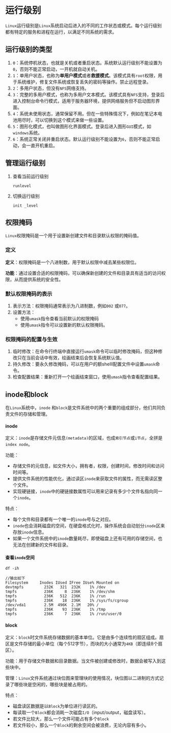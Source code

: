 # 运行级别

`Linux`运行级别是`Linux`系统启动后进入的不同的工作状态或模式。每个运行级别都有特定的服务和进程在运行，以满足不同系统的需求。

## 运行级别的类型

1. `0`：系统停机状态，也就是关机或者重启状态。系统默认运行级别不能设置为`0`，否则不能正常启动，一开机就自动关机。
2. `1`：单用户状态，也称为**单用户模式**或者**救援模式**。该模式具有`root`权限，用于系统维护，修复文件系统或恢复丢失的密码等操作。禁止远程登录。
3. `2`：多用户状态，但没有`NFS`网络支持。
4. `3`：完整的多用户模式，也称为多用户文本模式。该模式具有`NFS`支持，登录后进入控制台命令行模式，适用于服务器环境，提供网络服务但不启动图形界面。
5. `4`：系统未使用状态，通常保留不用。但在一些特殊情况下，例如在笔记本电池用尽时，可以切换到这个模式来做一些设置。
6. `5`：图形化模式，也叫做图形化界面模式。登录后进入图形`GUI`模式，如`windows`系统。
7. `6`：系统正常关闭并重启状态。默认运行级别不能设置为`6`，否则不能正常启动，会一直开机重启。



## 管理运行级别

1. 查看当前运行级别

   ```
   runlevel
   ```

   

2. 切换运行级别

   ```
   init _level
   ```



## 权限掩码

`Linux`权限掩码是一个用于设置新创建文件和目录默认权限的掩码值。

### 定义

**定义**：权限掩码是一个八进制数，用于默认权限中减去某些权限位。

**功能**：通过设置合适的权限掩码，可以确保新创建的文件和目录具有适当的访问权限，从而提供系统的安全性。

### 默认权限掩码的表示

1. 表示方法：权限掩码通常表示为八进制数，例如`002` 或`077`。
2. 设置方法：
   + 使用`umask`指令查看当前默认的权限掩码
   + 使用`umask`指令可以设置新的默认权限掩码。

### 权限掩码的配置与生效

1. 临时修改：在命令行终端中直接运行`umask`命令可以临时修改掩码，但这种修改只在当前会话中有效，绘画结束后会恢复系统默认值。
2. 持久修改：要永久修改掩码，可以在用户的额shelll配置文件中设置`umask`命令。
3. 检查配置结果：重新打开一个绘画结束窗口，使用`umask`指令查看配置结果。



## inode和block

在`Linux`系统中，`inode` 和`block`是文件系统中的两个重要的组成部分，他们共同负责文件的存储和管理。

#### inode

定义：`inode`是存储文件元信息`(metadata)`的区域，也成`索引节点`或`i节点`，全拼是`index node`。

功能：

+ 存储文件的元信息，如文件大小，拥有者，权限，创建时间，修改时间和访问时间等。
+ 提供文件系统的性能优化，通过读区`inode`来获取文件的属性，而无需读区整个文件。
+ 实现硬链接，`inode`中的硬链接数属性可以用来记录有多少个文件名指向同一个`inode`。

特点：

- 每个文件和目录都有一个唯一的`inode`号与之对应。
- `inode`也会消耗磁盘的空间，在硬盘格式化时，操作系统会自动划分`inode`区来存放`inode`信息。
- 如果一个文件系统中的`inode`数量耗尽，即使磁盘上还有可用的存储空间，也无法在创建新的文件和目录。

####  查看`inode`空间

```
df -ih

//输出如下
Filesystem     Inodes IUsed IFree IUse% Mounted on
devtmpfs         232K   321  232K    1% /dev
tmpfs            236K     8  236K    1% /dev/shm
tmpfs            236K   512  236K    1% /run
tmpfs            236K    18  236K    1% /sys/fs/cgroup
/dev/vda1        2.5M  496K  2.1M   20% /
tmpfs            236K    93  236K    1% /tmp
tmpfs            236K     7  236K    1% /run/user/0
```



#### block

定义：`block`时文件系统存储数据的基本单位。它是由多个连续性的扇区组成。扇区是文件存储的最小单位（每个512字节），而块的大小通常为`4KB`（即连续8个扇区）。

功能：用于存储文件数据和目录数据。当文件被创建或修改时，数据会被写入到这些块中。

管理：`Linux`文件系统通过块位图来管理块的使用情况，块位图以二进制的方式记录了哪些块是空闲的，哪些块是被占用的。

特点：

+ 磁盘读区数据是以`Block`为单位进行读区的。
+ 每读取一个`Block`都会消耗一次磁盘`I/O`（input/output，磁盘读写）。
+ 若文件比较大，那么一个文件可能占有多个`Block`
+ 若文件较小，那么一个`Block`的剩余空间会被浪费，无论内容有多小。